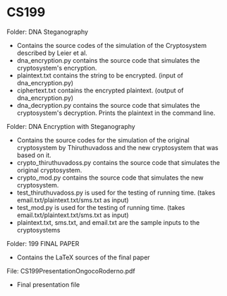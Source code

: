 # CS199

Folder: DNA Steganography
- Contains the source codes of the simulation of the Cryptosystem described by Leier et al.
- dna_encryption.py contains the source code that simulates the cryptosystem's encryption.
- plaintext.txt contains the string to be encrypted. (input of dna_encryption.py)
- ciphertext.txt contains the encrypted plaintext. (output of dna_encryption.py)
- dna_decryption.py contains the source code that simulates the cryptosystem's decryption. Prints the plaintext in the command line.

Folder: DNA Encryption with Steganography
- Contains the source codes for the simulation of the original cryptosystem by Thiruthuvadoss and the new cryptosystem that was based on it.
- crypto_thiruthuvadoss.py contains the source code that simulates the original cryptosystem.
- crypto_mod.py contains the source code that simulates the new cryptosystem.
- test_thiruthuvadoss.py is used for the testing of running time. (takes email.txt/plaintext.txt/sms.txt as input)
- test_mod.py is used for the testing of running time. (takes email.txt/plaintext.txt/sms.txt as input)
- plaintext.txt, sms.txt, and email.txt are the sample inputs to the cryptosystems

Folder: 199 FINAL PAPER
- Contains the LaTeX sources of the final paper

File: CS199PresentationOngocoRoderno.pdf
- Final presentation file
